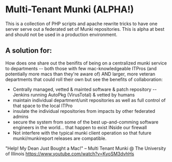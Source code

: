 Multi-Tenant Munki (ALPHA!)
===========================

This is a collection of PHP scripts and apache rewrite tricks to have
one server serve out a federated set of Munki repositories.  This is alpha at best and should not be used in a production environment.

A solution for:
---
How does one share out the benifits of being on a centralized munki 
service to departments -- both those with few mac-knowledgeable ITPros (and potentially more macs
than they're aware of) AND larger, more veteran departments that could 
roll their own but see the benefits of collaboration:

* Centrally managed, vetted & mainted software & patch repository -- Jenkins running AutoPkg (VirusTotal) & vetted by humans
* maintain individual department/unit repositories as well as full control of that space to the local ITPro
* insulate the individual repositories from impacts by other federated admins
* secure the system from some of the best up-and-comming software engineers in the world... that happen to exist INside our firewall
* Not interfere with the typical munki client operation so that future munki/munkireport releases are compatible.

"Help! My Dean Just Bought a Mac!" – Multi Tenant Munki @ The University of Illinois
https://www.youtube.com/watch?v=KyoSM3dvhHs
